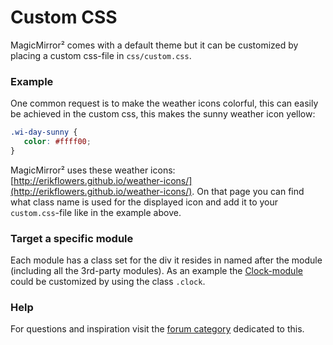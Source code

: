 # Custom CSS
MagicMirror² comes with a default theme but it can be customized by placing a custom css-file in `css/custom.css`.

### Example
One common request is to make the weather icons colorful, this can easily be achieved in the custom css, this makes the sunny weather icon yellow:
``` css
.wi-day-sunny {
   color: #ffff00;
}
```

MagicMirror² uses these weather icons: [http://erikflowers.github.io/weather-icons/](http://erikflowers.github.io/weather-icons/).
On that page you can find what class name is used for the displayed icon and add it to your `custom.css`-file like in the example above.

### Target a specific module
Each module has a class set for the div it resides in named after the module (including all the 3rd-party modules). As an example the [Clock-module](/modules/clock) could be customized by using the class `.clock`.

### Help
For questions and inspiration visit the [forum category](https://forum.magicmirror.builders/category/8/custom-css) dedicated to this.